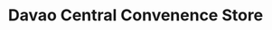 ---
title: "Davao Central Convenence Store"
url: /davao-city/davao-central-convenence-store/
shop: convenience
---